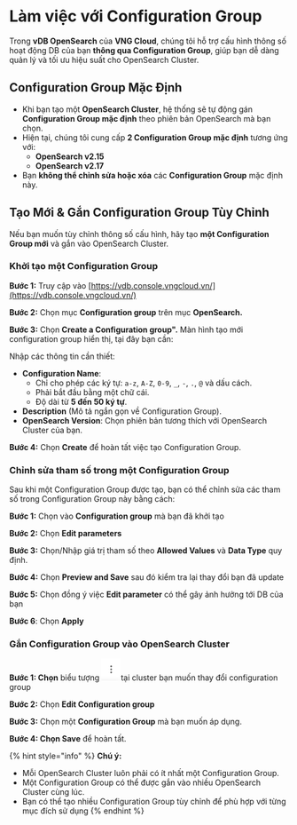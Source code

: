 # Làm việc với Configuration Group

Trong **vDB OpenSearch** của **VNG Cloud**, chúng tôi hỗ trợ cấu hình thông số hoạt động DB của bạn **thông qua Configuration Group**, giúp bạn dễ dàng quản lý và tối ưu hiệu suất cho OpenSearch Cluster.

## **Configuration Group Mặc Định**

* Khi bạn tạo một **OpenSearch Cluster**, hệ thống sẽ tự động gán **Configuration Group mặc định** theo phiên bản OpenSearch mà bạn chọn.
* Hiện tại, chúng tôi cung cấp **2 Configuration Group mặc định** tương ứng với:
  * **OpenSearch v2.15**
  * **OpenSearch v2.17**
* Bạn **không thể chỉnh sửa hoặc xóa** các **Configuration Group** mặc định này.

## **Tạo Mới & Gắn Configuration Group Tùy Chỉnh**

Nếu bạn muốn tùy chỉnh thông số cấu hình, hãy tạo **một Configuration Group mới** và gắn vào OpenSearch Cluster.

### **Khởi tạo một Configuration Group**

**Bước 1:** Truy cập vào [https://vdb.console.vngcloud.vn/](https://vdb.console.vngcloud.vn/)

**Bước 2:** Chọn mục **Configuration group** trên mục **OpenSearch.**

**Bước 3:** Chọn **Create a Configuration group".** Màn hình tạo mới configuration group hiển thị, tại đây bạn cần:&#x20;

Nhập các thông tin cần thiết:

* **Configuration Name**:
  * Chỉ cho phép các ký tự: `a-z`, `A-Z`, `0-9`, `_`, `-`, `.`, `@` và dấu cách.
  * Phải bắt đầu bằng một chữ cái.
  * Độ dài từ **5 đến 50 ký tự**.
* **Description** (Mô tả ngắn gọn về Configuration Group).
* **OpenSearch Version**: Chọn phiên bản tương thích với OpenSearch Cluster của bạn.

**Bước 4:** Chọn **Create** để hoàn tất việc tạo Configuration Group.

### Chỉnh sửa tham số trong một Configuration Group

Sau khi một Configuration Group được tạo, bạn có thể chỉnh sửa các tham số trong Configuration Group này bằng cách:

**Bước 1:** Chọn vào **Configuration group** mà bạn đã khởi tạo

**Bước 2:** Chọn **Edit parameters**

**Bước 3:** Chọn/Nhập giá trị tham số theo **Allowed Values** và **Data Type** quy định.

**Bước 4:** Chọn **Preview and Save** sau đó kiểm tra lại thay đổi bạn đã update

**Bước 5:** Chọn đồng ý việc **Edit parameter** có thể gây ảnh hưởng tới DB của bạn

**Bước 6**: Chọn **Apply**

### **Gắn Configuration Group vào OpenSearch Cluster**

**Bước 1: Chọn** biểu tượng <img src="../../../.gitbook/assets/image (2) (1) (1) (1) (1) (1) (1) (1) (1) (1) (1) (1) (1) (1).png" alt="" data-size="line">tại cluster bạn muốn thay đổi configuration group

**Bước 2:** Chọn **Edit Configuration group**

**Bước 3:** Chọn một **Configuration Group** mà bạn muốn áp dụng.

**Bước 4: Chọn Save** để hoàn tất.

{% hint style="info" %}
**Chú ý:**

* Mỗi OpenSearch Cluster luôn phải có ít nhất một Configuration Group.
* Một Configuration Group có thể được gắn vào nhiều OpenSearch Cluster cùng lúc.
* Bạn có thể tạo nhiều Configuration Group tùy chỉnh để phù hợp với từng mục đích sử dụng
{% endhint %}
